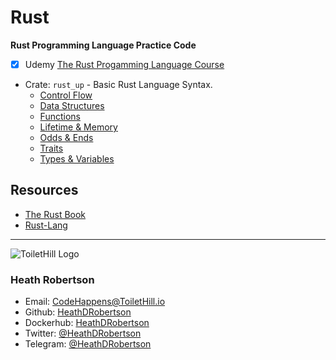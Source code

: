 # Rust
__Rust Programming Language Practice Code__

- [x] Udemy <a href="https://www.udemy.com/share/100udaBUQYc1dRQnQ=/" target="_blank">The Rust Progamming Language Course</a>
- Crate: ```rust_up``` - Basic Rust Language Syntax.
    - [Control Flow](/rust_up/src/control_flow)
    - [Data Structures](/rust_up/src/data_structures)
    - [Functions](/rust_up/src/functions)
    - [Lifetime & Memory](/rust_up/src/lifetime_memory)
    - [Odds & Ends](/rust_up/src/odds_ends)
    - [Traits](/rust_up/src/traits)
    - [Types & Variables](/rust_up/src/types_n_variables)

## Resources

- [The Rust Book](https://doc.rust-lang.org/1.5.0/book/README.html)
- [Rust-Lang](https://www.rust-lang.org/)
___
![ToiletHill Logo](https://heathdrobertson.github.io/images/logo/ToiletHill.png)
### Heath Robertson
- Email: CodeHappens@ToiletHill.io
- Github: [HeathDRobertson](https://github.com/heathdrobertson)
- Dockerhub: [HeathDRobertson](https://hub.docker.com/u/heathdrobertson)
- Twitter: [@HeathDRobertson](https://twitter.com/HeathDRobertson)
- Telegram: [@HeathDRobertson](https://t.me/heathdrobertson)
